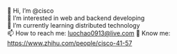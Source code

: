 👋 Hi, I’m @cisco   
👀 I’m interested in web and backend developing   
🌱 I’m currently learning distributed technology   
📫 How to reach me: luochao0913@live.com
🤳 Know me: https://www.zhihu.com/people/cisco-41-57
